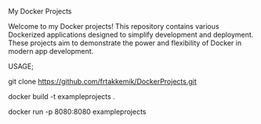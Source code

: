 My Docker Projects 

Welcome to my Docker projects! This repository contains various Dockerized applications designed to simplify development and deployment. These projects aim to demonstrate the power and flexibility of Docker in modern app development.

USAGE;

git clone https://github.com/frtakkemik/DockerProjects.git


docker build -t exampleprojects .


docker run -p 8080:8080 exampleprojects
